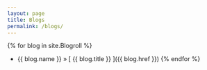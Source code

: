 ```yaml
---
layout: page
title: Blogs
permalink: /blogs/
---
```



{% for blog in site.Blogroll %}
  * {{ blog.name }} &raquo; [ {{ blog.title }} ]({{ blog.href }})
{% endfor %}
